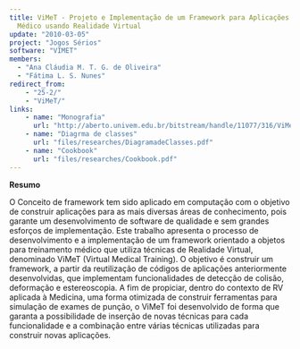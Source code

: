 ```yaml
---
title: ViMeT - Projeto e Implementação de um Framework para Aplicações de Treinamento
  Médico usando Realidade Virtual
update: "2010-03-05"
project: "Jogos Sérios"
software: "VIMET"
members:
  - "Ana Cláudia M. T. G. de Oliveira"
  - "Fátima L. S. Nunes"
redirect_from:
    - "25-2/"
    - "ViMeT/"
links:
    - name: "Monografia"
      url: "http://aberto.univem.edu.br/bitstream/handle/11077/316/ViMeT+%13+Projeto+E+Implementa%E7%E3o+de+um+Framework+Para+Aplica%E7%F5es+De+Treinamento+M%E9dico+Usando+Realidade+Virtual.pdf?sequence=1"
    - name: "Diagrma de classes"
      url: "files/researches/DiagramadeClasses.pdf"
    - name: "Cookbook"
      url: "files/researches/Cookbook.pdf"
---
```


**Resumo**

O Conceito de framework tem sido aplicado em computação com o objetivo de construir aplicações para as mais diversas áreas de conhecimento, pois garante um desenvolvimento de software de qualidade e sem grandes esforços de implementação. Este trabalho apresenta o processo de desenvolvimento e a implementação de um framework orientado a objetos para treinamento médico que utiliza técnicas de Realidade Virtual, denominado ViMeT (Virtual Medical Training). O objetivo é construir um framework, a partir da reutilização de códigos de aplicações anteriormente desenvolvidas, que implementam funcionalidades de detecção de colisão, deformação e estereoscopia. A fim de propiciar, dentro do contexto de RV aplicada à Medicina, uma forma otimizada de construir ferramentas para simulação de exames de punção, o ViMeT foi desenvolvido de forma que garanta a possibilidade de inserção de novas técnicas para cada funcionalidade e a combinação entre várias técnicas utilizadas para construir novas aplicações.
